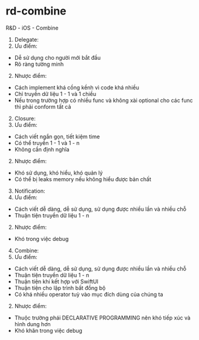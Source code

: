 # rd-combine
R&amp;D - iOS - Combine

1. Delegate:
  1. Ưu điểm:
   - Dễ sử dụng cho người mới bắt đầu 
   - Rõ ràng tường minh
   
  2. Nhược điểm:
  -  Cách implement khá cồng kềnh vì code khá nhiều
  -  Chỉ truyền dữ liệu 1 - 1 và 1 chiều
  -  Nếu trong trường hợp có nhiều func và không xài optional cho các func thì phải conform tất cả
  
2. Closure:
  1. Ưu điểm:
  -  Cách viết ngắn gọn, tiết kiệm time
  -  Có thể truyền 1 - 1 và 1 - n
  -  Không cần định nghĩa
  
  2. Nhược điểm:
  -  Khó sử dụng, khó hiểu, khó quản lý
  -  Có thể bị leaks memory nếu không hiểu được bản chất
  
3. Notification:
  1. Ưu điểm:
  -  Cách viết dễ dàng, dễ sử dụng, sử dụng được nhiều lần và nhiều chỗ
  -  Thuận tiện truyền dữ liệu 1 - n
  
  2. Nhược điểm:
  -  Khó trong việc debug
  
4. Combine:
  1. Ưu điểm:
  -  Cách viết dễ dàng, dễ sử dụng, sử dụng được nhiều lần và nhiều chỗ
  -  Thuận tiện truyền dữ liệu 1 - n
  -  Thuận tiện khi kết hợp với SwiftUI
  -  Thuận tiện cho lập trình bất đồng bộ
  -  Có khá nhiều operator tuỳ vào mục đích dùng của chúng ta
  
  2. Nhược điểm:
  -  Thuộc trường phái DECLARATIVE PROGRAMMING nên khó tiếp xúc và hình dung hơn
  -  Khó khăn trong việc debug

